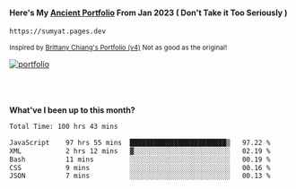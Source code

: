 #### Here's My [Ancient Portfolio](https://sumyat.pages.dev) From Jan 2023 ( Don't Take it Too Seriously ) 
````bash
https://sumyat.pages.dev 
````

<sub>Inspired by [Brittany Chiang's Portfolio (v4)](https://v4.brittanychiang.com/) Not as good as the original!</sub>


<a href='https://sumyat.pages.dev/'>
    <img src='https://github.com/sumyat-aung/sumyat-aung/assets/108873224/c9b4f2be-c585-4dd3-84e1-692c3854a6d8' alt='portfolio' align='center' />
</a>


<br />
<br />


<br />
<br />

**What've I been up to this month?**

<!--START_SECTION:waka-->

```txt
Total Time: 100 hrs 43 mins

JavaScript    97 hrs 55 mins  ████████████████████████▒   97.22 %
XML           2 hrs 12 mins   ▓░░░░░░░░░░░░░░░░░░░░░░░░   02.19 %
Bash          11 mins         ░░░░░░░░░░░░░░░░░░░░░░░░░   00.19 %
CSS           9 mins          ░░░░░░░░░░░░░░░░░░░░░░░░░   00.16 %
JSON          7 mins          ░░░░░░░░░░░░░░░░░░░░░░░░░   00.13 %
```

<!--END_SECTION:waka-->




